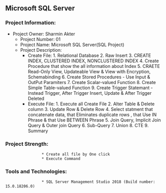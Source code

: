 ## Microsoft SQL Server

### Project Information: 
* Project Owner: Sharmin Akter 
	* Project Number: 01
	* Project Name: Microsoft SQL Server(SQL Project)
	* Project Description:
		* Create File: 
						1. Relational Database
						2. Raw Insert
						3. CREATE INDEX, CLUSTERED INDEX, NONCLUSTERED INDEX
						4. Create Procedure that show the all information about Index
						5. CRAETE Read-Only View, Updateable View & View with Encryption, Schemabinding
						6. Create Stored Procedures - Use Input & OutPut Paramiters
						7. Create Scalar-valued Function
						8. Create Simple Table-valued Function
						9. Create Trigger Statemant - Instead Trigger, After Trigger Insert, Update & After Trigger Deleted
		* Execute File:
						1. Execute all Create File
						2. Alter Table & Delete column
						3. Update Row & Delete Row
						4. Select statment that concatenate data, that Eliminates duplicate rows , that Use IN Phrase & that Use BETWEEN Phrase
						5. Join Query, Implicit Join Query & Outer join Query
						6. Sub-Query
						7. Union
						8. CTE
						9. Summary
						
### Project Strength: 
					* Create all file by One click
					* Execute Command


### Tools and Technologies:  
					* SQL Server Management Studio 2018 (Build number: 15.0.18206.0)

